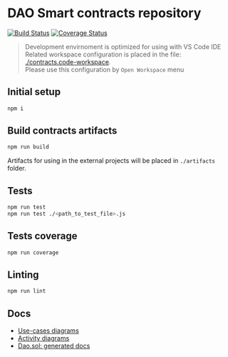 # DAO Smart contracts repository  

[![Build Status](https://travis-ci.org/windingtree/dao.svg?branch=master)](https://travis-ci.org/windingtree/dao) [![Coverage Status](https://coveralls.io/repos/github/windingtree/dao/badge.svg?branch=master)](https://coveralls.io/github/windingtree/dao?branch=master)

> Development envirnoment is optimized for using with VS Code IDE   
> Related workspace configuration is placed in the file: [./contracts.code-workspace](./contracts.code-workspace).  
> Please use this configuration by `Open Workspace` menu 

## Initial setup  

```bash
npm i
```

## Build contracts artifacts

```bash
npm run build
```
Artifacts for using in the external projects will be placed in `./artifacts` folder.

## Tests

```bash
npm run test
npm run test ./<path_to_test_file>.js
```  

## Tests coverage  

```bash
npm run coverage
``` 

## Linting

```bash
npm run lint
```

## Docs
- [Use-cases diagrams](./docs/usecase/README.md)
- [Activity diagrams](./docs/activity/README.md)
- [Dao.sol: generated docs](./docs/Dao.md)